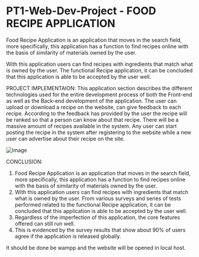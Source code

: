 # PT1-Web-Dev-Project - FOOD RECIPE APPLICATION

Food Recipe Application is an application that moves in the search field, more specifically, this application has a function to find recipes online with the basis 
of similarity of materials owned by the user. 

With this application users can find recipes with ingredients that match what is owned by the user. The functional Recipe application, it can be concluded that this
application is able to be accepted by the user well.

PROJECT IMPLEMENTAION:
This application section describes the different technologies used for the entire development process of both the Front-end as well as the Back-end development of 
the application.
The user can upload or download a recipe on the website, can give feedback to each recipe. According to the feedback has provided by the user the recipe will be 
ranked so that a person can know about that recipe. There will be a massive amount of recipes available in the system. Any user can start posting the recipe in the 
system after registering to the website while a new user can advertise about their recipe on the site.

![image](https://user-images.githubusercontent.com/74805128/205492975-3248b182-c9a6-49d0-9502-9cf1c7031fa1.png)

CONCLUSION:
1. Food Recipe Application is an application that moves in the search field, more specifically, this application has a function to find recipes online with the basis 
  of similarity of materials owned by the user.
2. With this application users can find recipes with ingredients that match what is owned by the user. From various surveys and series of tests performed related to the
   functional Recipe application, it can be concluded that this application is able to be accepted by the user well.  
3. Regardless of the imperfection of this application, the core features offered can still run well. 
4. This is evidenced by the survey results that show about 90% of users agree if the application is released globally.

It should be done be wampp and the website will be opened in local host.



